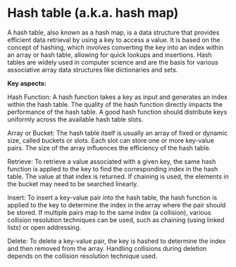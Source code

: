 # Hash table (a.k.a. hash map)

A hash table, also known as a hash map, is a data structure that provides efficient data retrieval by using a key to access a value. It is based on the concept of hashing, which involves converting the key into an index within an array or hash table, allowing for quick lookups and insertions. Hash tables are widely used in computer science and are the basis for various associative array data structures like dictionaries and sets.

**Key aspects:**

Hash Function: A hash function takes a key as input and generates an index within the hash table. The quality of the hash function directly impacts the performance of the hash table. A good hash function should distribute keys uniformly across the available hash table slots.

Array or Bucket: The hash table itself is usually an array of fixed or dynamic size, called buckets or slots. Each slot can store one or more key-value pairs. The size of the array influences the efficiency of the hash table.

Retrieve: To retrieve a value associated with a given key, the same hash function is applied to the key to find the corresponding index in the hash table. The value at that index is returned. If chaining is used, the elements in the bucket may need to be searched linearly.

Insert: To insert a key-value pair into the hash table, the hash function is applied to the key to determine the index in the array where the pair should be stored. If multiple pairs map to the same index (a collision), various collision resolution techniques can be used, such as chaining (using linked lists) or open addressing.

Delete: To delete a key-value pair, the key is hashed to determine the index and then removed from the array. Handling collisions during deletion depends on the collision resolution technique used.
